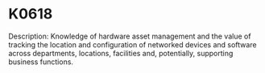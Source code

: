 # K0618
Description: Knowledge of hardware asset management and the value of tracking the location and configuration of networked devices and software across departments, locations, facilities and, potentially, supporting business functions.
